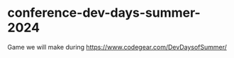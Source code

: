 # conference-dev-days-summer-2024
Game we will make during https://www.codegear.com/DevDaysofSummer/
